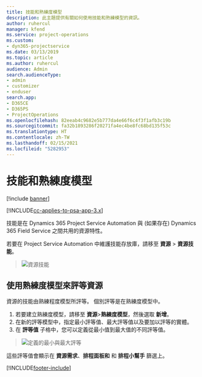```yaml
---
title: 技能和熟練度模型
description: 此主題提供有關如何使用技能和熟練模型的資訊。
author: ruhercul
manager: kfend
ms.service: project-operations
ms.custom:
- dyn365-projectservice
ms.date: 03/13/2019
ms.topic: article
ms.author: ruhercul
audience: Admin
search.audienceType:
- admin
- customizer
- enduser
search.app:
- D365CE
- D365PS
- ProjectOperations
ms.openlocfilehash: 82eeab4c9682e5b777da4e66f6c4f3f1afb3c19b
ms.sourcegitcommit: fa32b1893286f20271fa4ec4be8fc68bd135f53c
ms.translationtype: HT
ms.contentlocale: zh-TW
ms.lasthandoff: 02/15/2021
ms.locfileid: "5282953"
---
```

# <a name="skills-and-proficiency-models"></a>技能和熟練度模型

[!include [banner](../includes/psa-now-project-operations.md)]

[!INCLUDE[cc-applies-to-psa-app-3.x](../includes/cc-applies-to-psa-app-3x.md)]

技能是在 Dynamics 365 Project Service Automation 與 (如果存在) Dynamics 365 Field Service 之間共用的資源特性。 

若要在 Project Service Automation 中維護技能存放庫，請移至 **資源** \> **資源技能**。 

> ![資源技能](media/Resource-Management-image84.png)

## <a name="use-proficiency-models-to-rate-resources"></a>使用熟練度模型來評等資源

資源的技能由熟練程度模型所評等。 個別評等是在熟練度模型中。 

1. 若要建立熟練度模型，請移至 **資源**\>**熟練度模型**，然後選取 **新增**。
2. 在新的評等模型中，指定最小評等值、最大評等值以及要加以評等的實體。
3. 在 **評等值** 子格中，您可以定義從最小值到最大值的不同評等值。

> ![定義的最小與最大評等](media/Resource-Management-image85.png)

這些評等值會顯示在 **資源需求**、**排程面板和** 和 **排程小幫手** 篩選上。


[!INCLUDE[footer-include](../includes/footer-banner.md)]